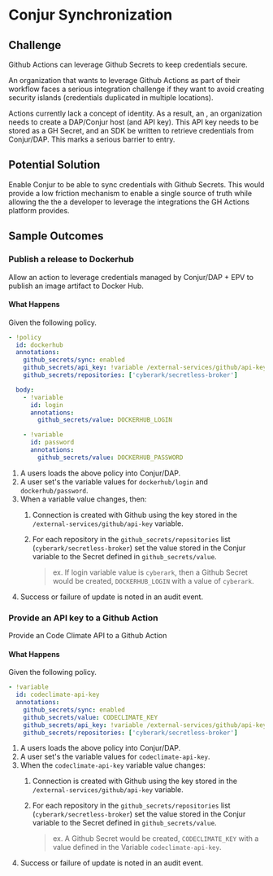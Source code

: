 # Conjur Synchronization

## Challenge
Github Actions can leverage Github Secrets to keep credentials secure.

An organization that wants to leverage Github Actions as part of their workflow faces a serious integration challenge if they want to avoid creating security islands (credentials duplicated in multiple locations).

  Actions currently lack a concept of identity. As a result, an , an organization needs to create a DAP/Conjur host (and API key). This API key needs to be stored as a GH Secret, and an SDK be written to retrieve credentials from Conjur/DAP. This marks a serious barrier to entry.

## Potential Solution

Enable Conjur to be able to sync credentials with Github Secrets. This would provide a low friction mechanism to enable a single source of truth while allowing the the a developer to leverage the integrations the GH Actions platform provides.

## Sample Outcomes

### Publish a release to Dockerhub

Allow an action to leverage credentials managed by Conjur/DAP + EPV to publish an image artifact to Docker Hub.

#### What Happens

Given the following policy.

```yml
- !policy
  id: dockerhub
  annotations:
    github_secrets/sync: enabled
    github_secrets/api_key: !variable /external-services/github/api-key
    github_secrets/repositories: ['cyberark/secretless-broker']

  body:  
    - !variable
      id: login
      annotations:
        github_secrets/value: DOCKERHUB_LOGIN

    - !variable
      id: password
      annotations:
        github_secrets/value: DOCKERHUB_PASSWORD
```

1. A users loads the above policy into Conjur/DAP.
1. A user set's the variable values for `dockerhub/login` and `dockerhub/password`.
1. When a variable value changes, then:
    1. Connection is created with Github using the key stored in the `/external-services/github/api-key` variable.
    1. For each repository in the `github_secrets/repositories` list (`cyberark/secretless-broker`) set the value stored in the Conjur variable to the Secret defined in `github_secrets/value`.

        > ex. If login variable value is `cyberark`, then a Github Secret would be created, `DOCKERHUB_LOGIN` with a value of `cyberark`.
  1. Success or failure of update is noted in an audit event.

### Provide an API key to a Github Action

Provide an Code Climate API to a Github Action

#### What Happens

Given the following policy.

```yml
- !variable
  id: codeclimate-api-key
  annotations:
    github_secrets/sync: enabled
    github_secrets/value: CODECLIMATE_KEY
    github_secrets/api_key: !variable /external-services/github/api-key
    github_secrets/repositories: ['cyberark/secretless-broker']
```

1. A users loads the above policy into Conjur/DAP.
2. A user set's the variable values for `codeclimate-api-key`.
3. When the `codeclimate-api-key` variable value changes:
    1. Connection is created with Github using the key stored in the `/external-services/github/api-key` variable.
    2. For each repository in the `github_secrets/repositories` list (`cyberark/secretless-broker`) set the value stored in the Conjur variable to the Secret defined in `github_secrets/value`.

        > ex. A Github Secret would be created, `CODECLIMATE_KEY` with a value defined in the Variable `codeclimate-api-key`.
1. Success or failure of update is noted in an audit event.
